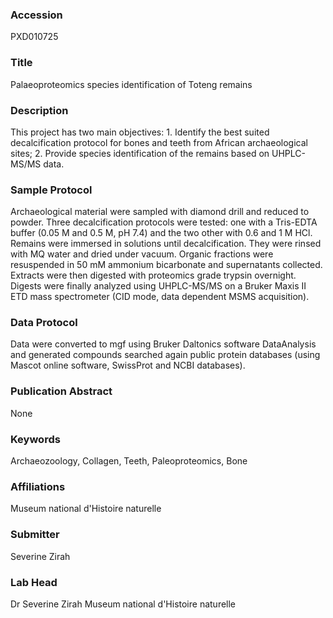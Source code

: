 ### Accession
PXD010725

### Title
Palaeoproteomics species identification of Toteng remains

### Description
This project has two main objectives:  1. Identify the best suited decalcification protocol for bones and teeth from African archaeological sites; 2. Provide species identification of the remains based on UHPLC-MS/MS data.

### Sample Protocol
Archaeological material were sampled with diamond drill and reduced to powder. Three decalcification protocols were tested: one with a Tris-EDTA buffer (0.05 M and 0.5 M, pH 7.4) and the two other with 0.6 and 1 M HCl. Remains were immersed in solutions until decalcification. They were rinsed with MQ water and dried under vacuum. Organic fractions were resuspended in 50 mM ammonium bicarbonate and supernatants collected. Extracts were then digested with proteomics grade trypsin overnight. Digests were finally analyzed using UHPLC-MS/MS on a Bruker Maxis II ETD mass spectrometer (CID mode, data dependent MSMS acquisition).

### Data Protocol
Data were converted to mgf using Bruker Daltonics software DataAnalysis and generated compounds searched again public protein databases (using Mascot online software, SwissProt and NCBI databases).

### Publication Abstract
None

### Keywords
Archaeozoology, Collagen, Teeth, Paleoproteomics, Bone

### Affiliations
Museum national d'Histoire naturelle

### Submitter
Severine Zirah

### Lab Head
Dr Severine Zirah
Museum national d'Histoire naturelle


